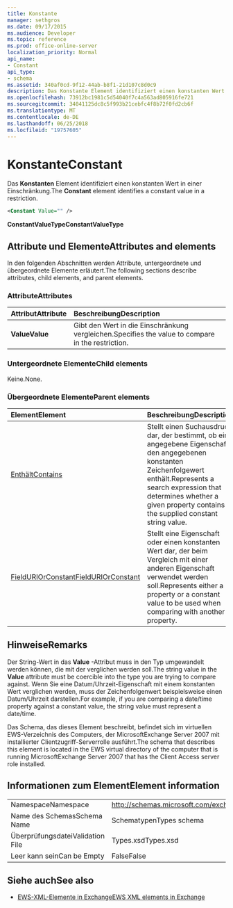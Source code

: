 ```yaml
---
title: Konstante
manager: sethgros
ms.date: 09/17/2015
ms.audience: Developer
ms.topic: reference
ms.prod: office-online-server
localization_priority: Normal
api_name:
- Constant
api_type:
- schema
ms.assetid: 340af0cd-9f12-44ab-b8f1-21d107c8d0c9
description: Das Konstante Element identifiziert einen konstanten Wert in einer Einschränkung.
ms.openlocfilehash: 73912bc1981c5d54040f7c4a563ad805916fe721
ms.sourcegitcommit: 34041125dc8c5f993b21cebfc4f8b72f0fd2cb6f
ms.translationtype: MT
ms.contentlocale: de-DE
ms.lasthandoff: 06/25/2018
ms.locfileid: "19757605"
---
```

# <a name="constant"></a><span data-ttu-id="6fe47-103">Konstante</span><span class="sxs-lookup"><span data-stu-id="6fe47-103">Constant</span></span>

<span data-ttu-id="6fe47-104">Das **Konstanten** Element identifiziert einen konstanten Wert in einer Einschränkung.</span><span class="sxs-lookup"><span data-stu-id="6fe47-104">The **Constant** element identifies a constant value in a restriction.</span></span> 
  
```xml
<Constant Value="" />
```

 <span data-ttu-id="6fe47-105">**ConstantValueType**</span><span class="sxs-lookup"><span data-stu-id="6fe47-105">**ConstantValueType**</span></span>
## <a name="attributes-and-elements"></a><span data-ttu-id="6fe47-106">Attribute und Elemente</span><span class="sxs-lookup"><span data-stu-id="6fe47-106">Attributes and elements</span></span>

<span data-ttu-id="6fe47-107">In den folgenden Abschnitten werden Attribute, untergeordnete und übergeordnete Elemente erläutert.</span><span class="sxs-lookup"><span data-stu-id="6fe47-107">The following sections describe attributes, child elements, and parent elements.</span></span>
  
### <a name="attributes"></a><span data-ttu-id="6fe47-108">Attribute</span><span class="sxs-lookup"><span data-stu-id="6fe47-108">Attributes</span></span>

|<span data-ttu-id="6fe47-109">**Attribut**</span><span class="sxs-lookup"><span data-stu-id="6fe47-109">**Attribute**</span></span>|<span data-ttu-id="6fe47-110">**Beschreibung**</span><span class="sxs-lookup"><span data-stu-id="6fe47-110">**Description**</span></span>|
|:-----|:-----|
|<span data-ttu-id="6fe47-111">**Value**</span><span class="sxs-lookup"><span data-stu-id="6fe47-111">**Value**</span></span> <br/> |<span data-ttu-id="6fe47-112">Gibt den Wert in die Einschränkung vergleichen.</span><span class="sxs-lookup"><span data-stu-id="6fe47-112">Specifies the value to compare in the restriction.</span></span>  <br/> |
   
### <a name="child-elements"></a><span data-ttu-id="6fe47-113">Untergeordnete Elemente</span><span class="sxs-lookup"><span data-stu-id="6fe47-113">Child elements</span></span>

<span data-ttu-id="6fe47-114">Keine.</span><span class="sxs-lookup"><span data-stu-id="6fe47-114">None.</span></span>
  
### <a name="parent-elements"></a><span data-ttu-id="6fe47-115">Übergeordnete Elemente</span><span class="sxs-lookup"><span data-stu-id="6fe47-115">Parent elements</span></span>

|<span data-ttu-id="6fe47-116">**Element**</span><span class="sxs-lookup"><span data-stu-id="6fe47-116">**Element**</span></span>|<span data-ttu-id="6fe47-117">**Beschreibung**</span><span class="sxs-lookup"><span data-stu-id="6fe47-117">**Description**</span></span>|
|:-----|:-----|
|[<span data-ttu-id="6fe47-118">Enthält</span><span class="sxs-lookup"><span data-stu-id="6fe47-118">Contains</span></span>](contains.md) <br/> |<span data-ttu-id="6fe47-119">Stellt einen Suchausdruck dar, der bestimmt, ob eine angegebene Eigenschaft den angegebenen konstanten Zeichenfolgewert enthält.</span><span class="sxs-lookup"><span data-stu-id="6fe47-119">Represents a search expression that determines whether a given property contains the supplied constant string value.</span></span>  <br/> |
|[<span data-ttu-id="6fe47-120">FieldURIOrConstant</span><span class="sxs-lookup"><span data-stu-id="6fe47-120">FieldURIOrConstant</span></span>](fielduriorconstant.md) <br/> |<span data-ttu-id="6fe47-121">Stellt eine Eigenschaft oder einen konstanten Wert dar, der beim Vergleich mit einer anderen Eigenschaft verwendet werden soll.</span><span class="sxs-lookup"><span data-stu-id="6fe47-121">Represents either a property or a constant value to be used when comparing with another property.</span></span>  <br/> |
   
## <a name="remarks"></a><span data-ttu-id="6fe47-122">Hinweise</span><span class="sxs-lookup"><span data-stu-id="6fe47-122">Remarks</span></span>

<span data-ttu-id="6fe47-123">Der String-Wert in das **Value** -Attribut muss in den Typ umgewandelt werden können, die mit der verglichen werden soll.</span><span class="sxs-lookup"><span data-stu-id="6fe47-123">The string value in the **Value** attribute must be coercible into the type you are trying to compare against.</span></span> <span data-ttu-id="6fe47-124">Wenn Sie eine Datum/Uhrzeit-Eigenschaft mit einem konstanten Wert verglichen werden, muss der Zeichenfolgenwert beispielsweise einen Datum/Uhrzeit darstellen.</span><span class="sxs-lookup"><span data-stu-id="6fe47-124">For example, if you are comparing a date/time property against a constant value, the string value must represent a date/time.</span></span> 
  
<span data-ttu-id="6fe47-125">Das Schema, das dieses Element beschreibt, befindet sich im virtuellen EWS-Verzeichnis des Computers, der MicrosoftExchange Server 2007 mit installierter Clientzugriff-Serverrolle ausführt.</span><span class="sxs-lookup"><span data-stu-id="6fe47-125">The schema that describes this element is located in the EWS virtual directory of the computer that is running MicrosoftExchange Server 2007 that has the Client Access server role installed.</span></span>
  
## <a name="element-information"></a><span data-ttu-id="6fe47-126">Informationen zum Element</span><span class="sxs-lookup"><span data-stu-id="6fe47-126">Element information</span></span>

|||
|:-----|:-----|
|<span data-ttu-id="6fe47-127">Namespace</span><span class="sxs-lookup"><span data-stu-id="6fe47-127">Namespace</span></span>  <br/> |http://schemas.microsoft.com/exchange/services/2006/types  <br/> |
|<span data-ttu-id="6fe47-128">Name des Schemas</span><span class="sxs-lookup"><span data-stu-id="6fe47-128">Schema Name</span></span>  <br/> |<span data-ttu-id="6fe47-129">Schematypen</span><span class="sxs-lookup"><span data-stu-id="6fe47-129">Types schema</span></span>  <br/> |
|<span data-ttu-id="6fe47-130">Überprüfungsdatei</span><span class="sxs-lookup"><span data-stu-id="6fe47-130">Validation File</span></span>  <br/> |<span data-ttu-id="6fe47-131">Types.xsd</span><span class="sxs-lookup"><span data-stu-id="6fe47-131">Types.xsd</span></span>  <br/> |
|<span data-ttu-id="6fe47-132">Leer kann sein</span><span class="sxs-lookup"><span data-stu-id="6fe47-132">Can be Empty</span></span>  <br/> |<span data-ttu-id="6fe47-133">False</span><span class="sxs-lookup"><span data-stu-id="6fe47-133">False</span></span>  <br/> |
   
## <a name="see-also"></a><span data-ttu-id="6fe47-134">Siehe auch</span><span class="sxs-lookup"><span data-stu-id="6fe47-134">See also</span></span>



- [<span data-ttu-id="6fe47-135">EWS-XML-Elemente in Exchange</span><span class="sxs-lookup"><span data-stu-id="6fe47-135">EWS XML elements in Exchange</span></span>](ews-xml-elements-in-exchange.md)

